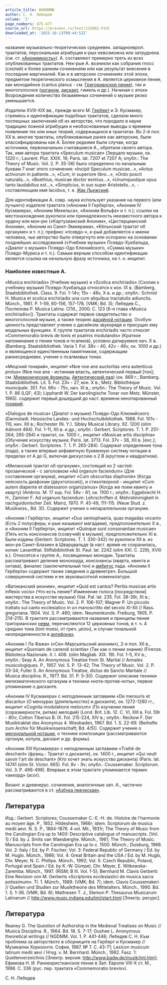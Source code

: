 ```yaml
---
article_title: АНОНИМЫ
author: С. Н. Лебедев
volume: '2'
page_numbers: 475-477
source_url: https://pravenc.ru/text/115662.html
downloaded_at: '2025-10-13T08:44:52Z'
---
```


название музыкально-теоретических средневек. западноевроп. трактатов, персональная атрибуция к-рых невозможна или затруднена (см. ст. [«Анонимность»](<https://pravenc.ru/text/ Анонимность .html>)). А. составляют примерно треть из всех опубликованных трактатов. Нек-рые А. возникли как собрания глосс (схолий) к более ранним сочинениям или как результат внесения в последние маргиналий. Как и в авторских сочинениях этой эпохи, предметом теоретического осмысления в А. является церковное пение, как монодийное (cantus planus - см. [Григорианское пение](<https://pravenc.ru/text/Григорианское пение.html>)), так и многоголосное ([органум](https://pravenc.ru/text/органум.html), [дискант](https://pravenc.ru/text/дискант.html), гимель и др.). Начиная с эпохи Возрождения количество безымянных сочинений о музыке резко уменьшается.

Издатели XVIII-XIX вв., прежде всего М. [Герберт](https://pravenc.ru/text/Герберт.html) и Э. Кусмакер, стремясь к идентификации подобных трактатов, сделали много поспешных заключений об их авторстве, что породило в науке традицию ложной атрибуции и необоснованные выводы о времени появления тех или иных теорий, содержащихся в трактатах. Во 2-й пол. XX в. многие трактаты, опубликованные ранее как авторские, были классифицированы как А. Более редкими были случаи, когда источники, первоначально считавшиеся А., обретали своего автора. Так, имя автора трактата «Speculum musicae» (Зерцало музыки, ок. 1320 г.; Laurent. Plut. XXIX. 16; Paris. lat. 7207 et 7207 A; опубл.: The Theory of Music. Vol. 2. P. 35-36) было определено по начальным буквам 7 книг этого сочинения: «Incipit Speculum musicae…», «Actus activorum in patiente…», «Cum, in superiore libro…», «Ordo poscit naturalis…», «Boethius, musicae doctor eximius…», «Unumquodque opus tanto laudabilius est…», «Simplicius, in  suo super Aristotelis…», - составляющим имя Iacobus, т. е. [Жак Льежский](<https://pravenc.ru/text/Жак Льежский.html>).

Для идентификации А. совр. наука использует указание на первого (или лучшего) издателя трактата («Аноним II Герберта», «Aноним IV Кусмакера», «Аноним Михельса», «Аноним Вольфа» и т. п.); ссылки на местонахождение рукописи или принадлежность неизвестного автора к ордену или мон-рю («Картузианский Аноним», «Цистерцианский Аноним», «Аноним из Санкт-Эммерама», «Кёльнский трактат об органуме» и т. п.); префикс «псевдо-», к-рый добавляется к имени человека, чье авторство было отвергнуто или оспорено на основании позднейших исследований («Учебник музыки» Псевдо-Хукбальда, «Диалог о музыке» Псевдо-Одо Клюнийского, «Сумма музыки» Псевдо-Муриса и т. п.). Самым верным способом идентификации является ссылка на начальную фразу источника, на т. н. инципит.

### Наиболее известные А.

«Musica enchiriadis» (Учебник музыки) и «Scolica enchiriadis» (Схолии к учебнику музыки) Псевдо-Хукбальда относятся к кон. IX в. (Bamberg, Staatsbibliothek. Class. 9. Fol. 1-14v; 15v - 48v, X в. и др.; опубл.: Schmid H. Musica et scolica enchiriadis una cum aliquibus tractatulis adiunctis. Münch., 1981. P. 1-59, 60-156, 157-178. (VMK; Bd. 3); Лебедев С., Поспелова Р. Musica Latina. СПб., 2000. С. 123 [6-я глава «Musica enchiriadis»]). Трактаты содержат первое свидетельство о многоголосной музыке, а также теорию [дасийной нотации](<https://pravenc.ru/text/дасийная нотация.html>). Особую ценность представляет учение о дасийном звукоряде и присущих ему модальных функциях. К группе трактатов enchiriadis часто относят «Commemoratio brevis de tonis et psalmis modulandis» (Краткое напоминание о пении тонов и псалмов), условно датируемое нач. X в. (Bamberg. Staatsbibliothek. Varia 1. Fol. 38v - 40, 42v - 46v, ок. 1000 и др.) и являющееся единственным памятником, содержащим раннесредневек. учение о псалмовых тонах.

«Мецский тонарий», инципит «Noe noe ane auctoritas vera autenticus protus» (Noe noe ane - истинная власть, автентический первый [тон]; см. [Мнемонические формулы](<https://pravenc.ru/text/Мнемонические формулы.html>), [Автентический лад](<https://pravenc.ru/text/Автентический лад.html>)) (ок. 869 г.; Bamberg. Staatsbibliothek. Lit. 5. Fol. 23v - 27, кон. X в.; Metz. Bibliothèque municipale. 351. Fol. 66v - 75v, нач. XI в.; опубл.: The Theory of Music. Vol. 1. P. 86 (LQF; 43); Lipphardt W. Der karolingische Tonar von Metz. Münster, 1965). содержит первый дошедший до наст. времени ненотированный [тонарий](https://pravenc.ru/text/тонарий.html).

«Dialogus de musica» (Диалог о музыке) Псевдо-Одо Клюнийского (Darmstadt. Hessische Landes- und Hochschulbibliothek. 1988. Fol. 101v - 110, нач. XII в.; Rochester (N. Y.). Sibley Musical Library. 92. 1200 (olim Admont 494). Fol. 1-11, XII в. и др.; опубл.: Gerbert. Scriptores. T. 1. P. 251-264; 265-284) и трактат, ок. 1000 г., инципит «Musicae artis disciplina» (Обучение искусству музыки; Paris. lat. 3713. Fol. 37v - 38, XII в. [exc.]; опубл.: Gerbert. Scriptores. T. 1. P. 265-284). Содержат определение тона (лада), а также впервые алфавитную буквенную систему нотации в пределах от A до G, включая дискуссию о 2 B (круглом и квадратном).

«Миланский трактат об органуме», состоящий из 2 частей: прозаической - с заголовком «Ad organum faciendum» (Для составления органума), инципит «Cum obscuritas diaphonie» (Когда неясность диафонии (двухголосия)), и стихотворной - инципит «Cum autem diapente et diatessaron organizamus» (Когда же поем квинту и кварту) (Ambros. M. 17 sup. Fol. 56v - 61, ок. 1100 г.; опубл.: Eggebrecht H. H., Zaminer F. Ad organum faciendum: Lehrschriften d. Mehrstimmigkeit in nachguidonischer Zeit. Mainz, 1970. P. 45-49, 111-115. (Neue Stud. z. Musikwiss., Bd. 3)). Содержит учение о непараллельном органуме.

«Аноним I Герберта», инципит «Duo semisphaeria, quas magadas vocant» (Есть 2 полусферы, к-рые называют магадами), предположительно X в., и «Аноним II Герберта», инципит «Quinque sunt consonantiae musicae» (Пять есть консонансов (созвучий) в музыке), предположительно XI в. Были изданы (Gerbert. Scriptores. T. 1. 330-342) по рукописи XII в. из мон-ря Санкт-Блазиен в Шварцвальде (в наст. время не сохранилась, копия: Lavantthal. Stiftsbibliothek St. Paul. lat. 2242 (olim XXI. С. 229), XVIII в.). Относятся к группе А., посвященных монодии. Трактаты рассматривают деление монохорда, консонансы (кварта, квинта и октава), финалис (заключительный тон) и [амбитус](https://pravenc.ru/text/амбитус.html) лада. «Аноним II Герберта» содержит также сведения о древнегреч. Большой совершенной системе и ее звуковысотной номенклатуре.

«Ватиканский аноним», инципит «Quid est cantus? Peritia musicae artis inflexio vocis» (Что есть пение? Изменение голоса [посредством] мастерства в искусстве музыки) (Vat. Pal. lat. 235. Fol. 38-39r, XI в.; опубл.: The Theory of Music. Vol. 2. P. 106-107; Wagner P. Un piccolo trattato sul canto ecclesiatico in un manoscritto del secolo XI-XII // Rass. gregoriana. 1904. Vol. 3. P. 480; idem. Neumenkunde. Freiburg, 1905. P. 214-215). В трактате рассматриваются названия и принципы пения григорианских [невм](https://pravenc.ru/text/невм.html), перечисляются 12 церковных тонов, в т. ч. 4 средних тона (toni moesi, от греч. μέσοι), и случаи тональной неопределенности в [антифонах](https://pravenc.ru/text/антифонах.html).

«Аноним I Ла Фажа» («Сен-Марсьяльский аноним»), 2-я пол. XII в., инципит «Quoniam de canendi scientia» (Так как о пении знание) (Firenze. Biblioteca Nazionale. II. I. 406. (olim Magliab. XIX. 19). Fol. 1-5, XV в.; опубл.: Seay A. An Anonymous Treatise from St. Martial // Annales musicologiques. P., 1957. Vol. 5. P. 13-42; The Theory of Music. Vol. 2. P. 33-34; Fuller S. An Anonymous Treatise, dictus de Sancto Martiale // Musica disciplina. R., 1977. Bd. 31. P. 5-30). Содержит описание техники мелизматического органума и техники «нота-против-ноты», первое упоминание о дисканте.

«Аноним IV Кусмакера» с неподлинным заглавием «De mensuris et discantu» (О мензурах (длительностях) и дисканте), ок. 1272-1280 гг., инципит «Cognita modulatione melorum» (По изучении пения (соразмерности, ритма) мелодий) (Lond. Brit. Lib. 12. C. VI, XIII в. Fol. 59r - 80v; Cotton Tiberius B. IX. Fol. 215-224, XIV в.; опубл.: Reckow F. Der Musiktraktat des Anonymus 4. Wiesbaden, 1967. Bd. 1. S. 22-89. (Beihefte zum Archiv für Musikwissenschaft; Bd. 4/5)). Содержит учение о [мензуральной нотации](<https://pravenc.ru/text/мензуральной нотации.html>), о технике композиции (рассматриваются органум, копула, дискант и др. формы).

«Аноним XIII Кусмакера» с неподлинным заглавием «Traitié de deschant» (франц.- Трактат о дисканте), ок. 1400 г., инципит «Qui veult savoir l'art de deschant» (Кто хочет знать искусство дисканта) (Paris. lat. 14741 (olim St. Victor. 665). Fol. 8v - 9v; опубл.: Coussemaker. Scriptorum. Vol. 3. P. 496-498). Впервые в этом трактате упоминается термин «аккорд» (acor).

Визант. и древнерус. сочинения, аналогичные зап. А., частично рассматриваются в ст. [«Азбука певческая»](<https://pravenc.ru/text/ Азбука певческая .html>).

## Литература

Изд.: Gerbert. Scriptores; Coussemaker C.-E.-H. de. Histoire de l'harmonie au moyen âge. P., 1852. Hildesheim, 1966r; idem. Scriptorum de musica medii aevi. N. S. P., 1864-1876. 4 vol. Mil., 1931r; The Theory of Music from the Carolingian Era up to 1400: Descriptive catalogue of manuscripts. [Vol. 1] / Ed. by J. Smits van Waesberghe. Münch., 1961; The Theory of Music: Manuscripts from the Carolingian Era up to c. 1500. Münch.; Duisburg, 1968. Vol. 2: Italy / Ed. by P. Fischer; Vol. 3: Federal Republic of Germany / Ed. by M. Huglo. Münch., 1986; Vol. 4: Great Britain and the USA / Ed. by M. Huglo, Chr. Meyer, N. C. Phillips. Münch., 1992; Vol. 5: Czech Republic, Poland, Portugal and Spain / Ed. by K.-W. Gümpel, Chr. Meyer, E. Witkowska-Zaremba. Münch., 1997. (RISM; B III. Vol. 1-5); Bernhard M. Clavis Gerberti: Eine Revision von M. Gerberts «Scriptores ecclesiastici de musica sacra potissimum». Tl. 1. Münch., 1989. (VMK; Bd. 7); idem. Clavis Coussemakeri // Quellen und Studien zur Musiktheorie des Mittelalters. Münch., 1990. Bd. 1. S. 1-36. (VMK; Bd. 8); Mathiesen T. J., Slemon P. Thesaurus Musicarum Latinarum // http://www.music.indiana.edu/tml/start.html [Электр. ресурс].

## Литература

Reaney G. The Question of Authorship in the Medieval Treatises on Music // Musica Disciplina. R., 1964. Bd. 18. S. 7-17; Gushee L. Anonymous theoretical writings // NGDMM. Vol. 1. P. 441-446; Лебедев С. Н. Към проблема за авторството в сборниците на Герберт и Кусмакер // Музикални Хоризонти. София, 1987. № 7. С. 43-71; Lexicon musicum latinum medii aevi / Hrsg. v. M. Bernhard. Münch., 1992. Fasz. 1: Quellenverzeichnis [Электр. версия: http://www.badw.de/musik/lml.htm]; Ефимова Н. И. Раннехристианское пение в Зап. Европе VIII-X ст. М., 1998. С. 336 (рус. пер. трактата «Commemoratio brevis»).

С. Н. Лебедев
